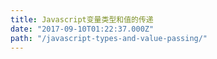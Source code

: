 ```yaml
---
title: Javascript变量类型和值的传递
date: "2017-09-10T01:22:37.000Z"
path: "/javascript-types-and-value-passing/"
---
```

